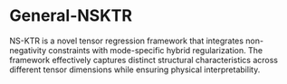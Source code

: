 # General-NSKTR
NS-KTR is a novel tensor regression framework that integrates non-negativity constraints with mode-specific hybrid regularization. The framework effectively captures distinct structural characteristics across different tensor dimensions while ensuring physical interpretability.
